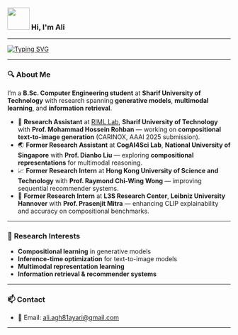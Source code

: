 ### <img src="https://media.giphy.com/media/VgCDAzcKvsR6OM0uWg/giphy.gif" width="50"> Hi, I'm Ali  
---

[![Typing SVG](https://readme-typing-svg.demolab.com?font=Fira+Code&pause=1000&color=53F7CF&width=435&lines=AI+Researcher;Generative+Models;Compositional+Learning;Multimodal+Deep+Learning)](https://git.io/typing-svg)  

---

### 🔍 **About Me**
I’m a **B.Sc. Computer Engineering student** at **Sharif University of Technology** with research spanning **generative models**, **multimodal learning**, and **information retrieval**.  

- 🧠 **Research Assistant** at [RIML Lab](https://riml.ce.sharif.edu/), **Sharif University of Technology** with **Prof. Mohammad Hossein Rohban** — working on **compositional text-to-image generation** (CARINOX, AAAI 2025 submission).  
- 🌏 **Former Research Assistant** at **CogAI4Sci Lab**, **National University of Singapore** with **Prof. Dianbo Liu** — exploring **compositional representations** for multimodal reasoning.  
- 📈 **Former Research Intern** at **Hong Kong University of Science and Technology** with **Prof. Raymond Chi-Wing Wong** — improving sequential recommender systems.  
- 🔎 **Former Research Intern** at **L3S Research Center**, **Leibniz University Hannover** with **Prof. Prasenjit Mitra** — enhancing CLIP explainability and accuracy on compositional benchmarks.  

---

### 🎯 **Research Interests**
- **Compositional learning** in generative models  
- **Inference-time optimization** for text-to-image models  
- **Multimodal representation learning**  
- **Information retrieval & recommender systems**  

---

### 📫 **Contact**
- 📧 Email: [ali.agh81ayari@gmail.com](mailto:ali.agh81ayari@gmail.com)  

---
